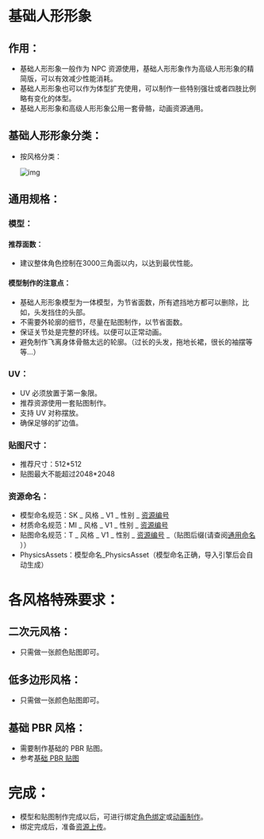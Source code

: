 # 基础人形形象

## 作用：

- 基础人形形象一般作为 NPC 资源使用，基础人形形象作为高级人形形象的精简版，可以有效减少性能消耗。
- 基础人形形象也可以作为体型扩充使用，可以制作一些特别强壮或者四肢比例略有变化的体型。
- 基础人形形象和高级人形形象公用一套骨骼，动画资源通用。

## 基础人形形象分类：

- 按风格分类：
  
  ![img](https://arkimg.ark.online/1688986809215-1.jpeg)

## 通用规格：

### 模型：

#### 推荐面数：

- 建议整体角色控制在3000三角面以内，以达到最优性能。

#### 模型制作的注意点：

- 基础人形形象模型为一体模型，为节省面数，所有遮挡地方都可以删除，比如，头发挡住的头部。
- 不需要外轮廓的细节，尽量在贴图制作，以节省面数。
- 保证关节处是完整的环线。以便可以正常动画。
- 避免制作飞离身体骨骼太远的轮廓。（过长的头发，拖地长裙，很长的袖摆等等…）

### UV：

- UV 必须放置于第一象限。
- 推荐资源使用一套贴图制作。
- 支持 UV 对称摆放。
- 确保足够的扩边值。

### 贴图尺寸：

- 推荐尺寸：512*512
- 贴图最大不能超过2048*2048

### 资源命名：

- 模型命名规范：SK _ 风格 _ V1 _ 性别 _ [资源编号](./2-3-2-resource-number) 
- 材质命名规范：MI _ 风格 _ V1 _ 性别 _ [资源编号](./2-3-2-resource-number) 
- 贴图命名规范：T _ 风格 _ V1 _ 性别 _ [资源编号](./2-3-2-resource-number)  _（贴图后缀(请查阅[通用命名](./2-3-1-common-nomenclature) ））
- PhysicsAssets：模型命名_PhysicsAsset（模型命名正确，导入引擎后会自动生成）

# 各风格特殊要求：

## 二次元风格：

- 只需做一张颜色贴图即可。

## 低多边形风格：

- 只需做一张颜色贴图即可。

## 基础 PBR 风格：

- 需要制作基础的 PBR 贴图。
- 参考[基础 PBR 贴图](./2-1-1-Basic-PBR-textures) 

# 完成：

- 模型和贴图制作完成以后，可进行绑定[角色绑定](./3-0-0-Riginng)或[动画制作](./../Animation/0-Amimation-Process)。
- 绑定完成后，准备[资源上传](./100-Resource-Submission)。